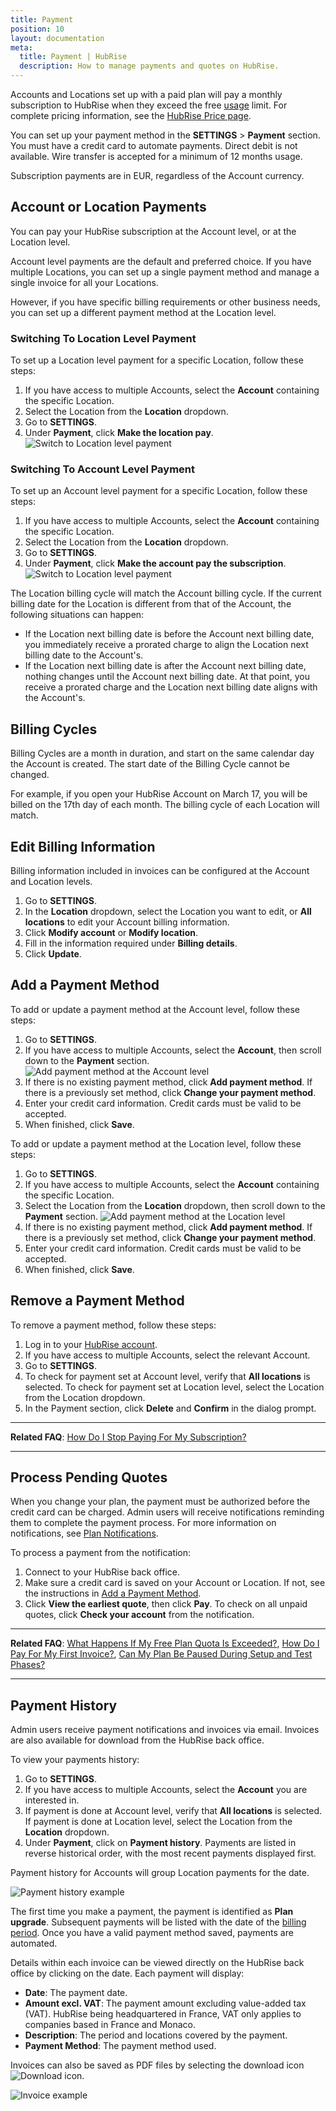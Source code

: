 ```yaml
---
title: Payment
position: 10
layout: documentation
meta:
  title: Payment | HubRise
  description: How to manage payments and quotes on HubRise.
---
```


Accounts and Locations set up with a paid plan will pay a monthly subscription to HubRise when they exceed the free [usage](/docs/usage-plan#usage-plans) limit. For complete pricing information, see the [HubRise Price page](/pricing/).

You can set up your payment method in the **SETTINGS** > **Payment** section. You must have a credit card to automate payments. Direct debit is not available. Wire transfer is accepted for a minimum of 12 months usage.

Subscription payments are in EUR, regardless of the Account currency.

## Account or Location Payments

You can pay your HubRise subscription at the Account level, or at the Location level.

Account level payments are the default and preferred choice. If you have multiple Locations, you can set up a single payment method and manage a single invoice for all your Locations.

However, if you have specific billing requirements or other business needs, you can set up a different payment method at the Location level.

### Switching To Location Level Payment

To set up a Location level payment for a specific Location, follow these steps:

1. If you have access to multiple Accounts, select the **Account** containing the specific Location.
1. Select the Location from the **Location** dropdown.
1. Go to **SETTINGS**.
1. Under **Payment**, click **Make the location pay**.
   ![Switch to Location level payment](../images/071-en-make-location-pay.png)

### Switching To Account Level Payment

To set up an Account level payment for a specific Location, follow these steps:

1. If you have access to multiple Accounts, select the **Account** containing the specific Location.
1. Select the Location from the **Location** dropdown.
1. Go to **SETTINGS**.
1. Under **Payment**, click **Make the account pay the subscription**.
   ![Switch to Location level payment](../images/072-en-make-account-pay.png)

The Location billing cycle will match the Account billing cycle. If the current billing date for the Location is different from that of the Account, the following situations can happen:

- If the Location next billing date is before the Account next billing date, you immediately receive a prorated charge to align the Location next billing date to the Account's.
- If the Location next billing date is after the Account next billing date, nothing changes until the Account next billing date. At that point, you receive a prorated charge and the Location next billing date aligns with the Account's.

## Billing Cycles

Billing Cycles are a month in duration, and start on the same calendar day the Account is created. The start date of the Billing Cycle cannot be changed.

For example, if you open your HubRise Account on March 17, you will be billed on the 17th day of each month. The billing cycle of each Location will match.

## Edit Billing Information

Billing information included in invoices can be configured at the Account and Location levels.

1. Go to **SETTINGS**.
1. In the **Location** dropdown, select the Location you want to edit, or **All locations** to edit your Account billing information.
1. Click **Modify account** or **Modify location**.
1. Fill in the information required under **Billing details**.
1. Click **Update**.

## Add a Payment Method

To add or update a payment method at the Account level, follow these steps:

1. Go to **SETTINGS**.
1. If you have access to multiple Accounts, select the **Account**, then scroll down to the **Payment** section.
   ![Add payment method at the Account level](../images/073-en-add-account-payment.png)
1. If there is no existing payment method, click **Add payment method**. If there is a previously set method, click **Change your payment method**.
1. Enter your credit card information. Credit cards must be valid to be accepted.
1. When finished, click **Save**.

To add or update a payment method at the Location level, follow these steps:

1. Go to **SETTINGS**.
1. If you have access to multiple Accounts, select the **Account** containing the specific Location.
1. Select the Location from the **Location** dropdown, then scroll down to the **Payment** section.
   ![Add payment method at the Location level](../images/072-en-make-account-pay.png)
1. If there is no existing payment method, click **Add payment method**. If there is a previously set method, click **Change your payment method**.
1. Enter your credit card information. Credit cards must be valid to be accepted.
1. When finished, click **Save**.

## Remove a Payment Method

To remove a payment method, follow these steps:

1. Log in to your [HubRise account](https://manager.hubrise.com).
1. If you have access to multiple Accounts, select the relevant Account.
1. Go to **SETTINGS**.
1. To check for payment set at Account level, verify that **All locations** is selected. To check for payment set at Location level, select the Location from the Location dropdown.
1. In the Payment section, click **Delete** and **Confirm** in the dialog prompt.

---

**Related FAQ**: [How Do I Stop Paying For My Subscription?](/docs/faqs/stop-paying-subscription/)

---

## Process Pending Quotes

When you change your plan, the payment must be authorized before the credit card can be charged. Admin users will receive notifications reminding them to complete the payment process. For more information on notifications, see [Plan Notifications](/docs/usage-plan/#plan-notifications).

To process a payment from the notification:

1. Connect to your HubRise back office.
1. Make sure a credit card is saved on your Account or Location. If not, see the instructions in [Add a Payment Method](#add-a-payment-method).
1. Click **View the earliest quote**, then click **Pay**. To check on all unpaid quotes, click **Check your account** from the notification.

---

**Related FAQ**: [What Happens If My Free Plan Quota Is Exceeded?](/docs/faqs/free-plan-quota-exceeded-what-happens/), [How Do I Pay For My First Invoice?](/docs/faqs/pay-first-invoice/), [Can My Plan Be Paused During Setup and Test Phases?](/docs/faqs/pause-plan-during-setup-and-test-phases/)

---

## Payment History

Admin users receive payment notifications and invoices via email. Invoices are also available for download from the HubRise back office.

To view your payments history:

1. Go to **SETTINGS**.
1. If you have access to multiple Accounts, select the **Account** you are interested in.
1. If payment is done at Account level, verify that **All locations** is selected. If payment is done at Location level, select the Location from the **Location** dropdown.
1. Under **Payment**, click on **Payment history**. Payments are listed in reverse historical order, with the most recent payments displayed first.

Payment history for Accounts will group Location payments for the date.

![Payment history example](../images/044-en-2x-payment-history.png)

The first time you make a payment, the payment is identified as **Plan upgrade**. Subsequent payments will be listed with the date of the [billing period](docs/payment#billing-cycles). Once you have a valid payment method saved, payments are automated.

Details within each invoice can be viewed directly on the HubRise back office by clicking on the date. Each payment will display:

- **Date**: The payment date.
- **Amount excl. VAT**: The payment amount excluding value-added tax (VAT). HubRise being headquartered in France, VAT only applies to companies based in France and Monaco.
- **Description**: The period and locations covered by the payment.
- **Payment Method**: The payment method used.

Invoices can also be saved as PDF files by selecting the download icon <InlineImage width="15" height="14">![Download icon](../images/058-download.png)</InlineImage>.

![Invoice example](../images/043-en-2x-invoice-example.png)
